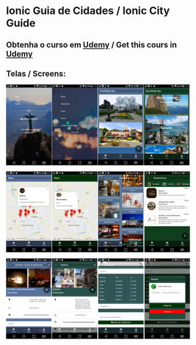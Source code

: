 # Ionic Guia de Cidades / Ionic City Guide

## Obtenha o curso em [Udemy](https://www.udemy.com/ionic-3-app-guia-de-cidades/) / Get this cours in [Udemy](https://www.udemy.com/ionic-3-app-guia-de-cidades/)

## Telas / Screens: 

![View this](src/assets/prints/1.png)

![View this](src/assets/prints/2.png)

![View this](src/assets/prints/3.png)
